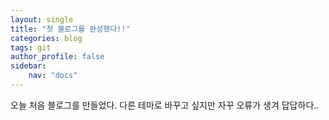 ```yaml
---
layout: single
title: "첫 블로그를 완성했다!!"
categories: blog
tags: git
author_profile: false
sidebar:
    nav: "docs"
---
```


오늘 처음 블로그를 만들었다.
다른 테마로 바꾸고 싶지만 자꾸 오류가 생겨 답답하다..

